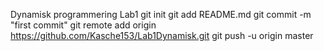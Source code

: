 Dynamisk programmering Lab1 
    git init
git add README.md
git commit -m "first commit"
git remote add origin https://github.com/Kasche153/Lab1Dynamisk.git
git push -u origin master